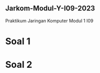 ## Jarkom-Modul-Y-I09-2023
Praktikum Jaringan Komputer Modul 1 I09

# Soal 1
<src href="https://media.discordapp.net/attachments/1153305482438660178/1154401068541812807/Screenshot_2023-09-18_211457.png?width=1246&height=702">
<src href="https://media.discordapp.net/attachments/1153305482438660178/1154401069108052009/Screenshot_2023-09-18_211641.png?width=1246&height=702">
<src href="https://media.discordapp.net/attachments/1153305482438660178/1154401069443579975/Screenshot_2023-09-18_211740.png?width=1110&height=532">

# Soal 2
<src href="https://media.discordapp.net/attachments/1153305482438660178/1154404132258582619/Screenshot_2023-09-18_201544.png?width=1248&height=702">
<src href="https://media.discordapp.net/attachments/1153305482438660178/1154404132510244865/Screenshot_2023-09-18_193744.png?width=1020&height=150">